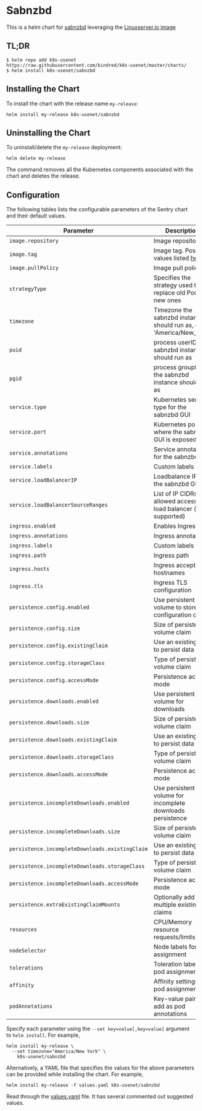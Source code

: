 # Sabnzbd

This is a helm chart for [sabnzbd](https://sabnzbd.org/) leveraging the [Linuxserver.io image](https://hub.docker.com/r/linuxserver/sabnzbd/)

## TL;DR

```shell
$ helm repo add k8s-usenet https://raw.githubusercontent.com/kindred/k8s-usenet/master/charts/
$ helm install k8s-usenet/sabnzbd
```

## Installing the Chart

To install the chart with the release name `my-release`:

```console
helm install my-release k8s-usenet/sabnzbd
```

## Uninstalling the Chart

To uninstall/delete the `my-release` deployment:

```console
helm delete my-release
```

The command removes all the Kubernetes components associated with the chart and deletes the release.

## Configuration

The following tables lists the configurable parameters of the Sentry chart and their default values.

| Parameter                              | Description                                                                                   | Default               |
| -------------------------------------- | --------------------------------------------------------------------------------------------- | --------------------- |
| `image.repository`                     | Image repository                                                                              | `linuxserver/sabnzbd` |
| `image.tag`                            | Image tag. Possible values listed [here](https://hub.docker.com/r/linuxserver/sabnzbd/tags/). | `amd64-latest`        |
| `image.pullPolicy`                     | Image pull policy                                                                             | `Always`              |
| `strategyType`                         | Specifies the strategy used to replace old Pods by new ones                                   | `Recreate`            |
| `timezone`                             | Timezone the sabnzbd instance should run as, e.g. 'America/New_York'                          | `UTC`                 |
| `puid`                                 | process userID the sabnzbd instance should run as                                             | `1001`                |
| `pgid`                                 | process groupID the sabnzbd instance should run as                                            | `1001`                |
| `service.type`                         | Kubernetes service type for the sabnzbd GUI                                                   | `ClusterIP`           |
| `service.port`                         | Kubernetes port where the sabnzbd GUI is exposed                                              | `8080`                |
| `service.annotations`                  | Service annotations for the sabnzbd GUI                                                       | `{}`                  |
| `service.labels`                       | Custom labels                                                                                 | `{}`                  |
| `service.loadBalancerIP`               | Loadbalance IP for the sabnzbd GUI                                                            | `{}`                  |
| `service.loadBalancerSourceRanges`     | List of IP CIDRs allowed access to load balancer (if supported)                               | None                  |
| `ingress.enabled`                      | Enables Ingress                                                                               | `false`               |
| `ingress.annotations`                  | Ingress annotations                                                                           | `{}`                  |
| `ingress.labels`                       | Custom labels                                                                                 | `{}`                  |
| `ingress.path`                         | Ingress path                                                                                  | `/`                   |
| `ingress.hosts`                        | Ingress accepted hostnames                                                                    | `sabnzbd.local`       |
| `ingress.tls`                          | Ingress TLS configuration                                                                     | `[]`                  |
| `persistence.config.enabled`           | Use persistent volume to store configuration data                                             | `true`                |
| `persistence.config.size`              | Size of persistent volume claim                                                               | `1Gi`                 |
| `persistence.config.existingClaim`     | Use an existing PVC to persist data                                                           | `nil`                 |
| `persistence.config.storageClass`      | Type of persistent volume claim                                                               | `-`                   |
| `persistence.config.accessMode`        | Persistence access mode                                                                       | `ReadWriteOnce`       |
| `persistence.downloads.enabled`        | Use persistent volume for downloads                                                           | `true`                |
| `persistence.downloads.size`           | Size of persistent volume claim                                                               | `10Gi`                |
| `persistence.downloads.existingClaim`  | Use an existing PVC to persist data                                                           | `nil`                 |
| `persistence.downloads.storageClass`   | Type of persistent volume claim                                                               | `-`                   |
| `persistence.downloads.accessMode`     | Persistence access mode                                                                       | `ReadWriteOnce`       |
| `persistence.incompleteDownloads.enabled`               | Use persistent volume for incomplete downloads persistence                                                 | `true`                |
| `persistence.incompleteDownloads.size`                  | Size of persistent volume claim                                                               | `10Gi`                |
| `persistence.incompleteDownloads.existingClaim`         | Use an existing PVC to persist data                                                           | `nil`                 |
| `persistence.incompleteDownloads.storageClass`          | Type of persistent volume claim                                                               | `-`                   |
| `persistence.incompleteDownloads.accessMode`            | Persistence access mode                                                                       | `ReadWriteOnce`       |
| `persistence.extraExistingClaimMounts` | Optionally add multiple existing claims                                                       | `[]`                  |
| `resources`                            | CPU/Memory resource requests/limits                                                           | `{}`                  |
| `nodeSelector`                         | Node labels for pod assignment                                                                | `{}`                  |
| `tolerations`                          | Toleration labels for pod assignment                                                          | `[]`                  |
| `affinity`                             | Affinity settings for pod assignment                                                          | `{}`                  |
| `podAnnotations`                       | Key-value pairs to add as pod annotations                                                     | `{}`                  |

Specify each parameter using the `--set key=value[,key=value]` argument to `helm install`. For example,

```console
helm install my-release \
  --set timezone="America/New York" \
    k8s-usenet/sabnzbd
```

Alternatively, a YAML file that specifies the values for the above parameters can be provided while installing the chart. For example,

```console
helm install my-release -f values.yaml k8s-usenet/sabnzbd
```

Read through the [values.yaml](values.yaml) file. It has several commented out suggested values.

